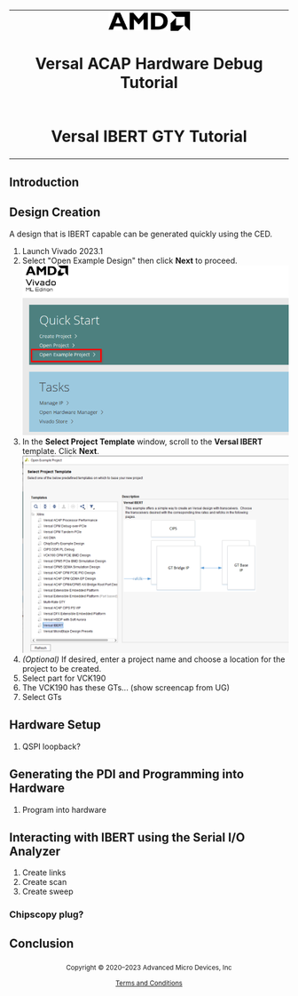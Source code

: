 <table>
 <tr>
   <td align="center"><img src="https://github.com/Xilinx/Image-Collateral/blob/main/xilinx-logo.png?raw=true" width="30%"/><h1>Versal ACAP Hardware Debug Tutorial</h1>
   </td>
 </tr>
 <tr>
 <td align="center"><h1>Versal IBERT GTY Tutorial</h1>
 </td>
 </tr>
</table>

## Introduction

## Design Creation
A design that is IBERT capable can be generated quickly using the CED.


1. Launch Vivado 2023.1
1. Select "Open Example Design" then click **Next** to proceed.
    ![](./images/01_open_example_project.png)
3. In the **Select Project Template** window, scroll to the **Versal IBERT** template.  Click **Next**.
    ![](./images/02_IBERT_Example_1.png)
5. _(Optional)_ If desired, enter a project name and choose a location for the project to be created.
6. Select part for VCK190
7. The VCK190 has these GTs... (show screencap from UG)
8. Select GTs

## Hardware Setup

1. QSPI loopback?

## Generating the PDI and Programming into Hardware

1.  Program into hardware

## Interacting with IBERT using the Serial I/O Analyzer

1. Create links
1. Create scan
1. Create sweep

### Chipscopy plug?

## Conclusion


<p class="sphinxhide" align="center"><sub>Copyright © 2020–2023 Advanced Micro Devices, Inc</sub></p>

<p class="sphinxhide" align="center"><sup><a href="https://www.amd.com/en/corporate/copyright">Terms and Conditions</a></sup></p>
